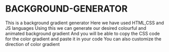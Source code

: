 # BACKGROUND-GENERATOR
This is a background gradient generator 
  Here we have used HTML,CSS and JS languages 
  Using this we can generate our desired colourful and animated background gradient 
  And you will be able to copy the CSS code for the color gradient and paste it in your code
  You can also customize the direction of color gradient
  
